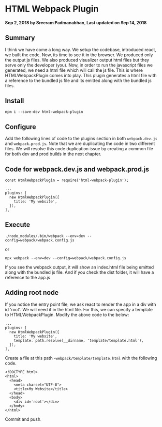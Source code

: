 # HTML Webpack Plugin

#### Sep 2, 2018 by Sreeram Padmanabhan, Last updated on Sep 14, 2018

## Summary

I think we have come a long way. We setup the codebase, introduced react, we built the code. Now, its time to see it in the browser. We produced only the output js files. We also produced visualizer output html files but they serve only the developer (you). Now, in order to run the javascript files we generated, we need a html file which will call the js file. This is where HTMLWebpackPlugin comes into play. This plugin generates a html file with a reference to the bundled js file and its emitted along with the bundled js files.

## Install

`npm i --save-dev html-webpack-plugin`

## Configure

Add the following lines of code to the plugins section in both `webpack.dev.js` and `webpack.prod.js`. Note that we are duplicating the code in two different files. We will resolve this code duplication issue by creating a common file for both dev and prod builds in the next chapter.

## Code for webpack.dev.js and webpack.prod.js

    const HtmlWebpackPlugin = require('html-webpack-plugin');

    ...
    plugins: [
      new HtmlWebpackPlugin({
        title: 'My website',
      }),
    ],


## Execute

`./node_modules/.bin/webpack --env=dev --config=webpack/webpack.config.js`

or

`npx webpack --env=dev --config=webpack/webpack.config.js`

If you see the webpack output, it will show an index.html file being emitted along with the bundled js file. And if you check the dist folder, it will have a reference to the app.js

## Adding root node

If you notice the entry point file, we ask react to render the app in a div with id 'root'.  We will need it in the html file. For this, we can specify a template to HTMLWebpackPlugin. Modify the above code to the below:


    ...
    plugins: [
      new HtmlWebpackPlugin({
        title: 'My website',
        template: path.resolve(__dirname, 'template/template.html'),
      }),
    ],

Create a file at this path -`webpack/template/template.html` with the following code.

    <!DOCTYPE html>
    <html>
      <head>
        <meta charset="UTF-8">
        <title>My Website</title>
      </head>
      <body>
        <div id='root'></div>
      </body>
    </html>

Commit and push.
